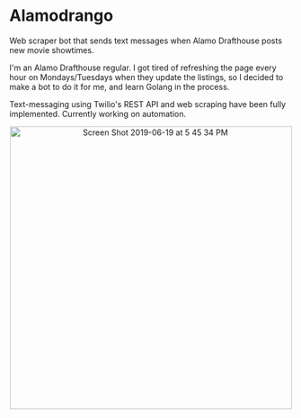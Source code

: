 # Alamodrango

Web scraper bot that sends text messages when Alamo Drafthouse posts new movie showtimes. 

I'm an Alamo Drafthouse regular. I got tired of refreshing the page every hour on Mondays/Tuesdays when they update the listings, so I decided to make a bot to do it for me, and learn Golang in the process.

Text-messaging using Twilio's REST API and web scraping have been fully implemented. Currently working on automation.

<p align="center"><img width="502" alt="Screen Shot 2019-06-19 at 5 45 34 PM" src="https://user-images.githubusercontent.com/44475953/59811201-a66ac480-92bd-11e9-967d-c54b5d8c6b4e.png"></p>
